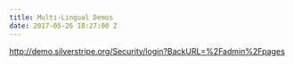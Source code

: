 ```yaml
---
title: Multi-Lingual Demos
date: 2017-05-26 18:27:00 Z
---
```


http://demo.silverstripe.org/Security/login?BackURL=%2Fadmin%2Fpages